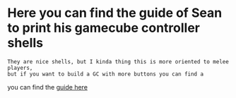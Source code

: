 # Here you can find the guide of **Sean** to print his gamecube controller shells

```
They are nice shells, but I kinda thing this is more oriented to melee players,
but if you want to build a GC with more buttons you can find a 
```

you can find the [guide here](https://github.com/sean44104/Removable-Gate-GCC)
